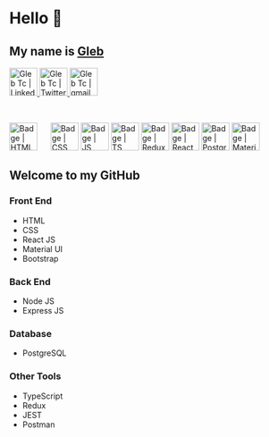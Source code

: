   <h1> Hello 👋 </h1>
  <h2> My name is <a href="https://gtportfolio.dev">Gleb</a> </h2>
    <p>
      <a href="https://www.linkedin.com/in/glebtc/">
        <img alt="Gleb Tc | LinkedIn" width="50px" src="https://www.svgrepo.com/show/448234/linkedin.svg" />
      </a>
      <a href="https://twitter.com/Gleb_TC">
        <img alt="Gleb Tc | Twitter" width="50px" src="https://www.svgrepo.com/show/475689/twitter-color.svg" />
      </a>
      <a href="mailto:gleb.tchani@gmail.com">
        <img alt="Gleb Tc | gmail" width="50px" src="https://www.svgrepo.com/show/452213/gmail.svg" />
      </a>
  </p>
<br>
  <p>
    <img alt="Badge | HTML" width="50px" src="https://www.svgrepo.com/show/349402/html5.svg" style="margin-right: 20px"/>
    <img alt="Badge | CSS" width="50px" src="https://www.svgrepo.com/show/349330/css3.svg" />
    <img alt="Badge | JS" width="50px" src="https://www.svgrepo.com/show/303206/javascript-logo.svg" />
    <img alt="Badge | TS" width="50px" src="https://www.svgrepo.com/show/354478/typescript-icon.svg" />
    <img alt="Badge | Redux" width="50px" src="https://www.svgrepo.com/show/303557/redux-logo.svg" />    
    <img alt="Badge | React" width="50px" src="https://www.svgrepo.com/show/354259/react.svg" />
    <img alt="Badge | PostgrSQL" width="50px" src="https://www.svgrepo.com/show/354200/postgresql.svg" />
    <img alt="Badge | Material UI" width="50px" src="https://www.svgrepo.com/show/354048/material-ui.svg" />
  </p>

<h2>Welcome to my GitHub</h2>
<div>
  <h3>Front End</h3>
<ul>
  <li>HTML</li>
  <li>CSS</li>
  <li>React JS</li>
  <li>Material UI</li>
  <li>Bootstrap</li>
</ul>
<h3>Back End</h3>
<ul>
  <li>Node JS</li>
  <li>Express JS</li>
</ul>
<h3>Database</h3>
<ul>
  <li>PostgreSQL</li>
</ul>
<h3>Other Tools</h3>
<ul>
  <li>TypeScript</li>
  <li>Redux</li>
  <li>JEST</li>
  <li>Postman</li>
</ul>
</div>


